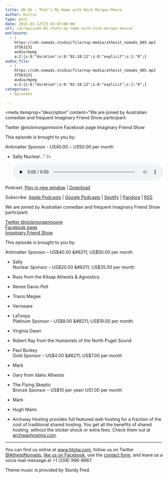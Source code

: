 ```yaml
---
title: AN 85 – That’s My Name with Nick Morgan-Moore
author: Dustin
type: post
date: 2015-03-12T23:45:07+00:00
url: /an/episode-85-thats-my-name-with-nick-morgan-moore/
enclosure:
  - |
    https://cdn.nomads.studio/file/nsp-media/atheist_nomads_085.mp3
    37563231
    audio/mpeg
    a:2:{s:8:"duration";s:8:"01:18:12";s:8:"explicit";s:1:"0";}
audio_file:
  - |
    https://cdn.nomads.studio/file/nsp-media/atheist_nomads_085.mp3
    37563231
    audio/mpeg
    a:2:{s:8:"duration";s:8:"01:18:12";s:8:"explicit";s:1:"0";}
categories:
  - Episodes

---
```

<div itemscope itemtype="http://schema.org/AudioObject">
  <meta itemprop="name" content="Episode 85 &#8211; That&#8217;s My Name with Nick Morgan-Moore" />
  
  <meta itemprop="uploadDate" content="2015-03-12T17:45:07-06:00" />
  
  <meta itemprop="encodingFormat" content="audio/mpeg" />
  
  <meta itemprop="duration" content="PT1H18M12S" />
  
  <meta itemprop="description" content="We are joined by Australian comedian and frequent Imaginary Friend Show participant.

Twitter @nickmorganmoore
Facebook page
Imaginary Friend Show

This episode is brought to you by:

Antimatter Sponsor - US$40.00 - US$50.00 per month
* Sally
Nuclear..." />
  
  <meta itemprop="contentUrl" content="https://dts.podtrac.com/redirect.mp3/cdn.nomads.studio/file/nsp-media/atheist_nomads_085.mp3" />
  
  <meta itemprop="contentSize" content="35.8" />
  </p> 
  
  <div class="powerpress_player" id="powerpress_player_8340">
    <audio class="wp-audio-shortcode" id="audio-5153-84" preload="none" style="width: 100%;" controls="controls"><source type="audio/mpeg" src="https://dts.podtrac.com/redirect.mp3/cdn.nomads.studio/file/nsp-media/atheist_nomads_085.mp3?_=84" /><a href="https://dts.podtrac.com/redirect.mp3/cdn.nomads.studio/file/nsp-media/atheist_nomads_085.mp3">https://dts.podtrac.com/redirect.mp3/cdn.nomads.studio/file/nsp-media/atheist_nomads_085.mp3</a></audio>
  </div>
</div>

<p class="powerpress_links powerpress_links_mp3">
  Podcast: <a href="https://dts.podtrac.com/redirect.mp3/cdn.nomads.studio/file/nsp-media/atheist_nomads_085.mp3" class="powerpress_link_pinw" target="_blank" title="Play in new window" onclick="return powerpress_pinw('https://htotw.com/?powerpress_pinw=5153-podcast');" rel="nofollow">Play in new window</a> | <a href="https://dts.podtrac.com/redirect.mp3/cdn.nomads.studio/file/nsp-media/atheist_nomads_085.mp3" class="powerpress_link_d" title="Download" rel="nofollow" download="atheist_nomads_085.mp3">Download</a>
</p>

<p class="powerpress_links powerpress_subscribe_links">
  Subscribe: <a href="https://podcasts.apple.com/us/podcast/humanists-take-on-the-world/id530050098?mt=2&ls=1" class="powerpress_link_subscribe powerpress_link_subscribe_itunes" target="_blank" title="Subscribe on Apple Podcasts" rel="nofollow">Apple Podcasts</a> | <a href="https://www.google.com/podcasts?feed=aHR0cDovL2F0aGVpc3Rub21hZHMubGlic3luLmNvbS9yc3M%3D" class="powerpress_link_subscribe powerpress_link_subscribe_googleplay" target="_blank" title="Subscribe on Google Podcasts" rel="nofollow">Google Podcasts</a> | <a href="https://open.spotify.com/show/3LzK2xZGike6Tc1GEMtMbr?si=LieN9SNuTpq96smuaUsH8A" class="powerpress_link_subscribe powerpress_link_subscribe_spotify" target="_blank" title="Subscribe on Spotify" rel="nofollow">Spotify</a> | <a href="https://www.pandora.com/podcast/atheist-nomads/PC:10122?corr=62071012&part=ug" class="powerpress_link_subscribe powerpress_link_subscribe_pandora" target="_blank" title="Subscribe on Pandora" rel="nofollow">Pandora</a> | <a href="https://htotw.com/feed/podcast/" class="powerpress_link_subscribe powerpress_link_subscribe_rss" target="_blank" title="Subscribe via RSS" rel="nofollow">RSS</a>
</p>

We are joined by Australian comedian and frequent Imaginary Friend Show participant.

<a href="https://twitter.com/nickmorganmoore" target="_blank" rel="noopener">Twitter @nickmorganmoore</a>  
<a href="https://www.facebook.com/pages/Nick-Morgan-Moore/" target="_blank" rel="noopener">Facebook page</a>  
<a href="http://imaginaryfriendsshow.com/" target="_blank" rel="noopener">Imaginary Friend Show</a>

This episode is brought to you by:

Antimatter Sponsor &#8211; US$40.00 &#8211; US$50.00 per month  
* Sally  
Nuclear Sponsor &#8211; US$20.00 &#8211; US$35.00 per month  
* Russ from the Kitsap Atheists & Agnostics  
* Renee Davis-Pelt  
* Travis Megee  
* Vernware  
* LaTonya  
Platinum Sponsor &#8211; US$8.00 &#8211; US$19.00 per month  
* Virginia Dawn  
* Robert Ray from the Humanists of the North Puget Sound  
* Paul Burkey  
Gold Sponsor &#8211; US$4.00 &#8211; US$7.00 per month  
* Mark  
* Gary from Idaho Atheists  
* The Flying Skeptic  
Bronze Sponsor &#8211; US$10 per year/ US1.00 per month  
* Mark  
* Hugh Mann

* Archway Hosting provides full featured web hosting for a fraction of the cost of traditional shared hosting. You get all the benefits of shared hosting, without the sticker shock or extra fees. Check them out at <a href="http://archwayhosting.com/" target="_blank" rel="noopener">archwayhosting.com</a>.

<hr width="500" />

You can find us online at <a href="https://www.htotw.com/" target="_blank" rel="noopener">www.htotw.com</a>, follow us on Twitter <a href="https://htotw.com/twitter" target="_blank" rel="noopener">@AtheistNomads</a>, <a href="https://htotw.com/facebook" target="_blank" rel="noopener">like us on Facebook</a>, use the [contact form](https://htotw.com/contact), and leave us a voice mail message at +1 (208) 996-8667.

Theme music is provided by Sturdy Fred.